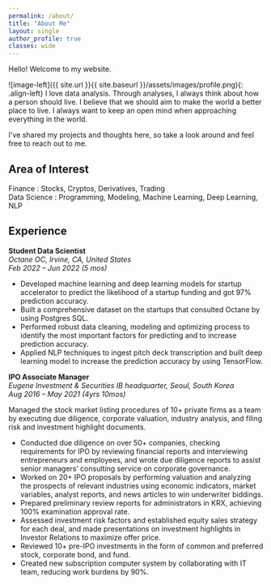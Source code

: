 ```yaml
---
permalink: /about/
title: "About Me"
layout: single
author_profile: true
classes: wide
---
```


Hello! Welcome to my website. 

![image-left]({{ site.url }}{{ site.baseurl }}/assets/images/profile.png){: .align-left} 
I love data analysis. Through analyses, I always think about how a person should live. I believe that we should aim to make the world a better place to live. I always want to keep an open mind when approaching everything in the world.

I've shared my projects and thoughts here, so take a look around and feel free to reach out to me.
<br />

## Area of Interest

Finance : Stocks, Cryptos, Derivatives, Trading  <br />
Data Science : Programming, Modeling, Machine Learning, Deep Learning, NLP

## Experience
**Student Data Scientist**      
*Octane OC, Irvine, CA, United States*     
*Feb 2022 – Jun 2022 (5 mos)*      
* Developed machine learning and deep learning models for startup accelerator to predict the likelihood of a startup funding and got 97% prediction accuracy.
* Built a comprehensive dataset on the startups that consulted Octane by using Postgres SQL.
* Performed robust data cleaning, modeling and optimizing process to identify the most important factors for predicting and to increase prediction accuracy.
* Applied NLP techniques to ingest pitch deck transcription and built deep learning model to increase the prediction accuracy by using TensorFlow.
      
**IPO Associate Manager**      
*Eugene Investment & Securities IB headquarter, Seoul, South Korea*      
*Aug 2016 – May 2021 (4yrs 10mos)*      

Managed the stock market listing procedures of 10+ private firms as a team by executing due diligence, corporate valuation, industry analysis, and filing risk and investment highlight documents.      
* Conducted due diligence on over 50+ companies, checking requirements for IPO by reviewing financial reports and interviewing entrepreneurs and employees, and wrote due diligence reports to assist senior managers’ consulting service on corporate governance.
* Worked on 20+ IPO proposals by performing valuation and analyzing the prospects of relevant industries using economic indicators, market variables, analyst reports, and news articles to win underwriter biddings.
* Prepared preliminary review reports for administrators in KRX, achieving 100% examination approval rate.
* Assessed investment risk factors and established equity sales strategy for each deal, and made presentations on investment highlights in Investor Relations to maximize offer price.
* Reviewed 10+ pre-IPO investments in the form of common and preferred stock, corporate bond, and fund.
* Created new subscription computer system by collaborating with IT team, reducing work burdens by 90%.



